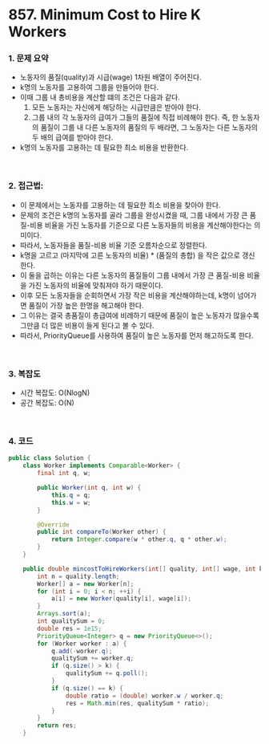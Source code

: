 # 857. Minimum Cost to Hire K Workers

### 1. 문제 요약

- 노동자의 품질(quality)과 시급(wage) 1차원 배열이 주어진다.
- k명의 노동자를 고용하여 그룹을 만들어야 한다.
- 이때 그룹 내 총비용을 계산할 떄의 조건은 다음과 같다.
  1. 모든 노동자는 자신에게 해당하는 시급만큼은 받아야 한다.
  2. 그룹 내의 각 노동자의 급여가 그들의 품질에 직접 비례해야 한다. 즉, 한 노동자의 품질이 그룹 내 다른 노동자의 품질의 두 배라면, 그 노동자는 다른 노동자의 두 배의 급여를 받아야 한다.
- k명의 노동자를 고용하는 데 필요한 최소 비용을 반환한다.

<br>

### 2. 접근법: 

- 이 문제에서는 노동자를 고용하는 데 필요한 최소 비용을 찾아야 한다.
- 문제의 조건은 k명의 노동자를 골라 그룹을 완성시켰을 때, 그룹 내에서 가장 큰 품질-비용 비율을 가진 노동자를 기준으로 다른 노동자들의 비용을 계산해야한다는 의미이다.
- 따라서, 노동자들을 품질-비용 비율 기준 오름차순으로 정렬한다.
- k명을 고르고 (마지막에 고른 노동자의 비율) * (품질의 총합) 을 작은 값으로 갱신한다.
- 이 둘을 곱하는 이유는 다른 노동자의 품질들이 그룹 내에서 가장 큰 품질-비용 비율을 가진 노동자의 비율에 맞춰져야 하기 때문이다.
- 이후 모든 노동자들을 순회하면서 가장 작은 비용을 계산해야하는데, k명이 넘어가면 품질이 가장 높은 한명을 해고해야 한다.
- 그 이유는 결국 총품질이 총급여에 비례하기 때문에 품질이 높은 노동자가 많을수록 그만큼 더 많은 비용이 들게 된다고 볼 수 있다.
- 따라서, PriorityQueue를 사용하여 품질이 높은 노동자를 먼저 해고하도록 한다.

<br>

### 3. 복잡도

- 시간 복잡도: O(NlogN)
- 공간 복잡도: O(N)

<br>

### 4. 코드

``` Java
public class Solution {
    class Worker implements Comparable<Worker> {
        final int q, w;

        public Worker(int q, int w) {
            this.q = q;
            this.w = w;
        }

        @Override
        public int compareTo(Worker other) {
            return Integer.compare(w * other.q, q * other.w);
        }
    }

    public double mincostToHireWorkers(int[] quality, int[] wage, int k) {
        int n = quality.length;
        Worker[] a = new Worker[n];
        for (int i = 0; i < n; ++i) {
            a[i] = new Worker(quality[i], wage[i]);
        }
        Arrays.sort(a);
        int qualitySum = 0;
        double res = 1e15;
        PriorityQueue<Integer> q = new PriorityQueue<>();
        for (Worker worker : a) {
            q.add(-worker.q);
            qualitySum += worker.q;
            if (q.size() > k) {
                qualitySum += q.poll();
            }
            if (q.size() == k) {
                double ratio = (double) worker.w / worker.q;
                res = Math.min(res, qualitySum * ratio);
            }
        }
        return res;
    }
```
